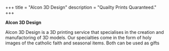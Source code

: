 +++
title = "Alcon 3D Design"
description = "Quailty Prints Quaranteed."
+++

**Alcon 3D Design** 

Alcon 3D Design is a 3D printing service that specialises in the creation and manufactoring of 3D models. Our specialties come in the form of holy images of the catholic faith and seasonal items. Both can be used as gifts 
